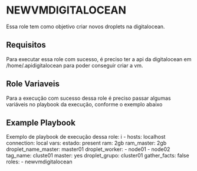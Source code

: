 NEWVMDIGITALOCEAN
=========

Essa role tem como objetivo criar novos droplets na digitalocean.

Requisitos
------------

Para executar essa role com sucesso, é preciso ter a api da digitalocean em /home/.apidigitalocean para poder conseguir criar a vm.

Role Variaveis
--------------

Para a execução com sucesso dessa role é preciso passar algumas variáveis no playbook da execução, conforme o exemplo abaixo

Example Playbook
----------------

Exemplo de playbook de execução dessa role:
i
    - hosts: localhost
      connection: local
      vars:
    	estado: present
    	ram: 2gb
    	ram_master: 2gb
    	droplet_name_master: master01
    	droplet_worker:
          - node01
          - node02
    	tag_name: cluste01
    	master: yes
    	droplet_grupo: cluster01
      	gather_facts: false
      roles: 
    	- newvmdigitalocean
      

